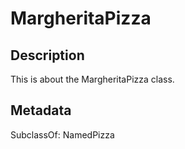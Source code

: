 # MargheritaPizza

## Description

This is about the MargheritaPizza class.

## Metadata

SubclassOf: NamedPizza


